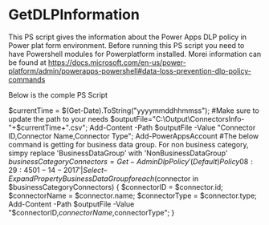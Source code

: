 # GetDLPInformation
This PS script gives the information about the Power Apps DLP policy in Power plat form environment. Before running this PS script you need to have Powershell modules for Powerplatform installed. Morei information can be found at https://docs.microsoft.com/en-us/power-platform/admin/powerapps-powershell#data-loss-prevention-dlp-policy-commands

Below is the comple PS Script

$currentTime = $(Get-Date).ToString("yyyymmddhhmmss");
#Make sure to update the path to your needs
$outputFile="C:\Output\ConnectorsInfo-"+$currentTime+".csv";
Add-Content -Path $outputFile -Value "Connector ID,Connector Name,Connector Type";
Add-PowerAppsAccount
#The below command is getting for business data group. For non business category, simpy replace 'BusinessDataGroup' with 'NonBusinessDataGroup'
$businessCategoryConnectors = Get-AdminDlpPolicy '(Default) Policy 08:29:45 01-14-2017' | Select –ExpandProperty BusinessDataGroup
foreach($connector in $businessCategoryConnectors)
{
    $connectorID = $connector.id;
    $connectorName = $connector.name;
    $connectorType = $connector.type;
    Add-Content -Path $outputFile -Value "$connectorID,$connectorName,$connectorType";
}
